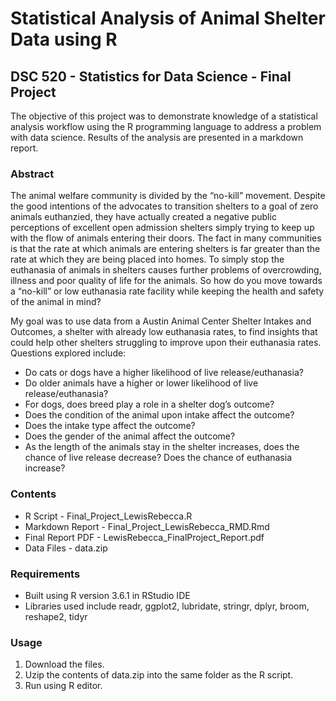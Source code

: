 # Statistical Analysis of Animal Shelter Data using R
## DSC 520 - Statistics for Data Science - Final Project

The objective of this project was to demonstrate knowledge of a statistical analysis workflow using the R programming language to address a problem with data science.  Results of the analysis are presented in a markdown report.  

### Abstract
The animal welfare community is divided by the “no-kill” movement. Despite the good intentions of the advocates to transition shelters to a goal of zero animals euthanzied, they have actually created a negative public perceptions of excellent open admission shelters simply trying to keep up with the flow of animals entering their doors. The fact in many communities is that the rate at which animals are entering shelters is far greater than the rate at which they are being placed into homes. To simply stop the euthanasia of animals in shelters causes further problems of overcrowding, illness and poor quality of life for the animals. So how do you move towards a “no-kill” or low euthanasia rate facility while keeping the health and safety of the animal in mind?

My goal was to use data from a Austin Animal Center Shelter Intakes and Outcomes, a shelter with already low euthanasia rates, to find insights that could help other shelters struggling to improve upon their euthanasia rates. Questions explored include:
-	Do cats or dogs have a higher likelihood of live release/euthanasia?
-	Do older animals have a higher or lower likelihood of live release/euthanasia?
-	For dogs, does breed play a role in a shelter dog’s outcome?
-	Does the condition of the animal upon intake affect the outcome?
-	Does the intake type affect the outcome?
-	Does the gender of the animal affect the outcome?
-	As the length of the animals stay in the shelter increases, does the chance of live release decrease? Does the chance of euthanasia increase?

### Contents
- R Script - Final_Project_LewisRebecca.R
- Markdown Report - Final_Project_LewisRebecca_RMD.Rmd
- Final Report PDF - LewisRebecca_FinalProject_Report.pdf
- Data Files - data.zip

### Requirements
- Built using R version 3.6.1 in RStudio IDE
- Libraries used include readr, ggplot2, lubridate, stringr, dplyr, broom, reshape2, tidyr

### Usage
1. Download the files.
2. Uzip the contents of data.zip into the same folder as the R script.
3. Run using R editor.
